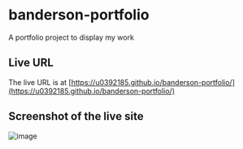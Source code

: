 # banderson-portfolio
A portfolio project to display my work

## Live URL
The live URL is at [https://u0392185.github.io/banderson-portfolio/](https://u0392185.github.io/banderson-portfolio/)

## Screenshot of the live site
![image](https://u0392185.github.io/banderson-portfolio/images/websiteScreenshot.png)